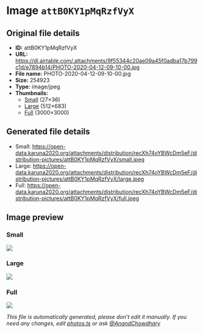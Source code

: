 # Image `attB0KY1pMqRzfVyX`

## Original file details

- **ID:** attB0KY1pMqRzfVyX
- **URL:** https://dl.airtable.com/.attachments/9f55344c20ae09a45f0adba17b799c1d/e7894b14/PHOTO-2020-04-12-09-10-00.jpg
- **File name:** PHOTO-2020-04-12-09-10-00.jpg
- **Size:** 254923
- **Type:** image/jpeg
- **Thumbnails:**
  - [Small](https://dl.airtable.com/.attachmentThumbnails/6bda5e8ccdfb0c2df284958b325c6e44/f93934cc) (27×36)
  - [Large](https://dl.airtable.com/.attachmentThumbnails/287cebbba7934f4280c230ddd80b3e4f/5bd89c83) (512×683)
  - [Full](https://dl.airtable.com/.attachmentThumbnails/1cc31e5d7c0abcd18e8d1572e3aea39c/1484f9ba) (3000×3000)

## Generated file details

- Small: https://open-data.karuna2020.org/attachments/distribution/recXh74oYBWcDm5eF/distribution-pictures/attB0KY1pMqRzfVyX/small.jpeg
- Large: https://open-data.karuna2020.org/attachments/distribution/recXh74oYBWcDm5eF/distribution-pictures/attB0KY1pMqRzfVyX/large.jpeg
- Full: https://open-data.karuna2020.org/attachments/distribution/recXh74oYBWcDm5eF/distribution-pictures/attB0KY1pMqRzfVyX/full.jpeg

## Image preview

### Small

![](https://open-data.karuna2020.org/attachments/distribution/recXh74oYBWcDm5eF/distribution-pictures/attB0KY1pMqRzfVyX/small.jpeg)

### Large

![](https://open-data.karuna2020.org/attachments/distribution/recXh74oYBWcDm5eF/distribution-pictures/attB0KY1pMqRzfVyX/large.jpeg)

### Full

![](https://open-data.karuna2020.org/attachments/distribution/recXh74oYBWcDm5eF/distribution-pictures/attB0KY1pMqRzfVyX/full.jpeg)

_This file is automatically generated, please don't edit it manually. If you need any changes, edit [photos.ts](/photos.ts) or ask [@AnandChowdhary](https://github.com/AnandChowdhary)_
